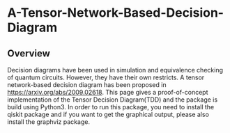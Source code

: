 # A-Tensor-Network-Based-Decision-Diagram
## Overview
Decision diagrams have been used in simulation and equivalence checking of quantum circuits. However, they have their own restricts. A tensor network-based decision diagram has been proposed in https://arxiv.org/abs/2009.02618. This page gives a proof-of-concept implementation of the Tensor Decision Diagram(TDD) and the package is build using Python3. In order to run this package, you need to install the qiskit package and if you want to get the graphical output, please also install the graphviz package.
